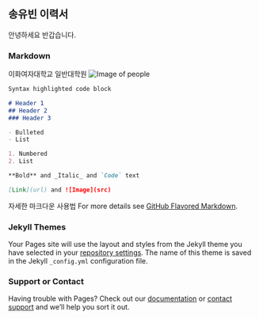 ## 송유빈 이력서
안녕하세요 반갑습니다.


### Markdown

이화여자대학교 일반대학원
![Image of people](https://www.google.com/url?sa=i&url=https%3A%2F%2Finews.ewha.ac.kr%2Fnews%2FarticleView.html%3Fidxno%3D32829&psig=AOvVaw24mPUfe0AhfzrOl4b9zk7L&ust=1630993484251000&source=images&cd=vfe&ved=0CAsQjRxqFwoTCIiJxrHS6fICFQAAAAAdAAAAABAP)

```markdown
Syntax highlighted code block

# Header 1
## Header 2
### Header 3

- Bulleted
- List

1. Numbered
2. List

**Bold** and _Italic_ and `Code` text

[Link](url) and ![Image](src)
```

자세한 마크다운 사용법
For more details see [GitHub Flavored Markdown](https://guides.github.com/features/mastering-markdown/).

### Jekyll Themes

Your Pages site will use the layout and styles from the Jekyll theme you have selected in your [repository settings](https://github.com/dobbyisnotfree/dobbyisnotfree.github.io/settings/pages). The name of this theme is saved in the Jekyll `_config.yml` configuration file.

### Support or Contact

Having trouble with Pages? Check out our [documentation](https://docs.github.com/categories/github-pages-basics/) or [contact support](https://support.github.com/contact) and we’ll help you sort it out.
